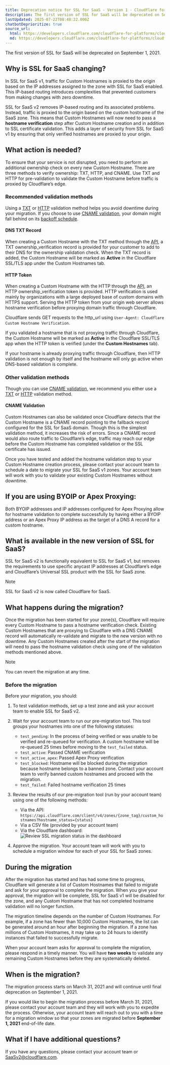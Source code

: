 ```yaml
---
title: Deprecation notice for SSL for SaaS - Version 1 · Cloudflare for Platforms docs
description: The first version of SSL for SaaS will be deprecated on September 1, 2021.
lastUpdated: 2025-07-22T08:48:22.000Z
chatbotDeprioritize: true
source_url:
  html: https://developers.cloudflare.com/cloudflare-for-platforms/cloudflare-for-saas/reference/versioning/
  md: https://developers.cloudflare.com/cloudflare-for-platforms/cloudflare-for-saas/reference/versioning/index.md
---
```


The first version of SSL for SaaS will be deprecated on September 1, 2021.

## Why is SSL for SaaS changing?

In SSL for SaaS v1, traffic for Custom Hostnames is proxied to the origin based on the IP addresses assigned to the zone with SSL for SaaS enabled. This IP-based routing introduces complexities that prevented customers from making changes with zero downtime.

SSL for SaaS v2 removes IP-based routing and its associated problems. Instead, traffic is proxied to the origin based on the custom hostname of the SaaS zone. This means that Custom Hostnames will now need to pass a **hostname verification** step after Custom Hostname creation and in addition to SSL certificate validation. This adds a layer of security from SSL for SaaS v1 by ensuring that only verified hostnames are proxied to your origin.

## What action is needed?

To ensure that your service is not disrupted, you need to perform an additional ownership check on every new Custom Hostname. There are three methods to verify ownership: TXT, HTTP, and CNAME. Use TXT and HTTP for pre-validation to validate the Custom Hostname before traffic is proxied by Cloudflare’s edge.

### Recommended validation methods

Using a [TXT](#dns-txt-record) or [HTTP](#http-token) validation method helps you avoid downtime during your migration. If you choose to use [CNAME validation](#cname-validation), your domain might fall behind on its [backoff schedule](https://developers.cloudflare.com/ssl/edge-certificates/changing-dcv-method/validation-backoff-schedule/).

#### DNS TXT Record

When creating a Custom Hostname with the TXT method through the [API](https://developers.cloudflare.com/api/resources/custom_hostnames/methods/create/), a TXT ownership\_verification record is provided for your customer to add to their DNS for the ownership validation check. When the TXT record is added, the Custom Hostname will be marked as **Active** in the Cloudflare SSL/TLS app under the Custom Hostnames tab.

#### HTTP Token

When creating a Custom Hostname with the HTTP through the [API](https://developers.cloudflare.com/api/resources/custom_hostnames/methods/create/), an HTTP ownership\_verification token is provided. HTTP verification is used mainly by organizations with a large deployed base of custom domains with HTTPS support. Serving the HTTP token from your origin web server allows hostname verification before proxying domain traffic through Cloudflare.

Cloudflare sends GET requests to the http\_url using `User-Agent: Cloudflare Custom Hostname Verification`.

If you validated a hostname that is not proxying traffic through Cloudflare, the Custom Hostname will be marked as **Active** in the Cloudflare SSL/TLS app when the HTTP token is verified (under the **Custom Hostnames** tab).

If your hostname is already proxying traffic through Cloudflare, then HTTP validation is not enough by itself and the hostname will only go active when DNS-based validation is complete.

### Other validation methods

Though you can use [CNAME validation](#cname-validation), we recommend you either use a [TXT](#dns-txt-record) or [HTTP](#http-token) validation method.

#### CNAME Validation

Custom Hostnames can also be validated once Cloudflare detects that the Custom Hostname is a CNAME record pointing to the fallback record configured for the SSL for SaaS domain. Though this is the simplest validation method, it increases the risk of errors. Since a CNAME record would also route traffic to Cloudflare’s edge, traffic may reach our edge before the Custom Hostname has completed validation or the SSL certificate has issued.

Once you have tested and added the hostname validation step to your Custom Hostname creation process, please contact your account team to schedule a date to migrate your SSL for SaaS v1 zones. Your account team will work with you to validate your existing Custom Hostnames without downtime.

## If you are using BYOIP or Apex Proxying:

Both BYOIP addresses and IP addresses configured for Apex Proxying allow for hostname validation to complete successfully by having either a BYOIP address or an Apex Proxy IP address as the target of a DNS A record for a custom hostname.

## What is available in the new version of SSL for SaaS?

SSL for SaaS v2 is functionally equivalent to SSL for SaaS v1, but removes the requirements to use specific anycast IP addresses at Cloudflare’s edge and Cloudflare’s Universal SSL product with the SSL for SaaS zone.

Note

SSL for SaaS v2 is now called Cloudflare for SaaS.

## What happens during the migration?

Once the migration has been started for your zone(s), Cloudflare will require every Custom Hostname to pass a hostname verification check. Existing Custom Hostnames that are proxying to Cloudflare with a DNS CNAME record will automatically re-validate and migrate to the new version with no downtime. Any Custom Hostnames created after the start of the migration will need to pass the hostname validation check using one of the validation methods mentioned above.

Note

You can revert the migration at any time.

### Before the migration

Before your migration, you should:

1. To test validation methods, set up a test zone and ask your account team to enable SSL for SaaS v2.

2. Wait for your account team to run our pre-migration tool. This tool groups your hostnames into one of the following statuses:

   * `test_pending`: In the process of being verified or was unable to be verified and re-queued for verification. A custom hostname will be re-queued 25 times before moving to the `test_failed` status.
   * `test_active`: Passed CNAME verification
   * `test_active_apex`: Passed Apex Proxy verification
   * `test_blocked`: Hostname will be blocked during the migration because hostname belongs to a banned zone. Contact your account team to verify banned custom hostnames and proceed with the migration.
   * `test_failed`: Failed hostname verification 25 times

3. Review the results of our pre-migration tool (run by your account team) using one of the following methods:

   * Via the API: `https://api.cloudflare.com/client/v4/zones/{zone_tag}/custom_hostnames?hostname_status={status}`
   * Via a CSV file (provided by your account team)
   * Via the Cloudflare dashboard: ![Review SSL migration status in the dashboard](https://developers.cloudflare.com/_astro/ssl-migration-status.CLPmua84_ZdTqFL.webp)

4. Approve the migration. Your account team will work with you to schedule a migration window for each of your SSL for SaaS zones.

## During the migration

After the migration has started and has had some time to progress, Cloudflare will generate a list of Custom Hostnames that failed to migrate and ask for your approval to complete the migration. When you give your approval, the migration will be complete, SSL for SaaS v1 will be disabled for the zone, and any Custom Hostname that has not completed hostname validation will no longer function.

The migration timeline depends on the number of Custom Hostnames. For example, if a zone has fewer than 10,000 Custom Hostnames, the list can be generated around an hour after beginning the migration. If a zone has millions of Custom Hostnames, it may take up to 24 hours to identify instances that failed to successfully migrate.

When your account team asks for approval to complete the migration, please respond in a timely manner. You will have **two weeks** to validate any remaining Custom Hostnames before they are systematically deleted.

## When is the migration?

The migration process starts on March 31, 2021 and will continue until final deprecation on September 1, 2021.

If you would like to begin the migration process before March 31, 2021, please contact your account team and they will work with you to expedite the process. Otherwise, your account team will reach out to you with a time for a migration window so that your zones are migrated before **September 1, 2021** end-of-life date.

## What if I have additional questions?

If you have any questions, please contact your account team or [SaaSv2@cloudflare.com](mailto:saasv2@cloudflare.com).
